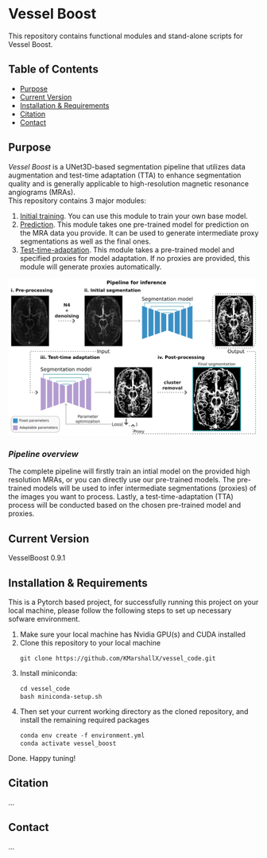 # **Vessel Boost**
This repository contains functional modules and stand-alone scripts for Vessel Boost.
## **Table of Contents**
- [Purpose](https://github.com/KMarshallX/vessel_code#purpose)
- [Current Version](https://github.com/KMarshallX/vessel_code#current-version)
- [Installation & Requirements](https://github.com/KMarshallX/vessel_code#installation--requirements)
- [Citation](https://github.com/KMarshallX/vessel_code#citation)
- [Contact](https://github.com/KMarshallX/vessel_code#contact)

## **Purpose**
*Vessel Boost* is a UNet3D-based segmentation pipeline that utilizes data augmentation and test-time adaptation (TTA) to enhance segmentation quality and is generally applicable to high-resolution magnetic resonance angiograms (MRAs).\
This repository contains 3 major modules: 
1. [Initial training](https://github.com/KMarshallX/vessel_code/blob/master/documentation/train_readme.md). You can use this module to train your own base model.
2. [Prediction](https://github.com/KMarshallX/vessel_code/blob/master/documentation/infer_readme.md). This module takes one pre-trained model for prediction on the MRA data you provide. It can be used to generate intermediate proxy segmentations as well as the final ones.
3. [Test-time-adaptation](https://github.com/KMarshallX/vessel_code/blob/master/documentation/tta_readme.md). This module takes a pre-trained model and specified proxies for model adaptation. If no proxies are provided, this module will generate proxies automatically.
<p align="center">
<img src="./readme_img/methods.png">
</p>

### *Pipeline overview*

The complete pipeline will firstly train an intial model on the provided high resolution MRAs, or you can directly use our pre-trained models. The pre-trained models will be used to infer intermediate segmentations (proxies) of the images you want to process. Lastly, a test-time-adaptation (TTA) process will be conducted based on the chosen pre-trained model and proxies.
## **Current Version**
VesselBoost 0.9.1
## **Installation & Requirements**
This is a Pytorch based project, for successfully running this project on your local machine, please follow the following steps to set up necessary sofware environment.
1. Make sure your local machine has Nvidia GPU(s) and CUDA installed 
2. Clone this repository to your local machine
    ```
    git clone https://github.com/KMarshallX/vessel_code.git
    ```
3. Install miniconda:
    ```
    cd vessel_code
    bash miniconda-setup.sh
    ```
4. Then set your current working directory as the cloned repository, and install the remaining required packages
    ```
    conda env create -f environment.yml
    conda activate vessel_boost
    ```


Done. Happy tuning!



## **Citation**
...

## **Contact**
...

